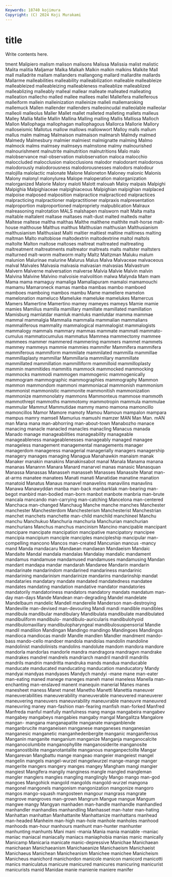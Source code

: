 ```yaml
---
Keywords: 18740 kojimura
Copyright: (C) 2024 Koji Murakami
---
```


# title

Write contents here.



tment Malipiero malism
malison malisons Malissa Malissia malist malistic Malita malitia Maljamar Malka
Malkah Malkin malkin malkins Malkite Mall mall malladrite mallam mallanders
mallangong mallard mallardite mallards Mallarme malleabilities malleability malleabilization malleable malleableize
malleableized malleableizing malleableness malleablize malleablized malleablizing malleably malleal mallear malleate
malleated malleating malleation mallecho malled mallee mallees mallei Malleifera malleiferous
malleiform mallein malleinization malleinize malleli mallemaroking mallemuck Mallen mallender mallenders
malleoincudal malleolable malleolar malleoli malleolus Maller Mallet mallet malleted malleting
mallets malleus Malley Mallia Mallie Mallin Mallina Malling malling Mallis
Mallissa Malloch Mallon Mallophaga mallophagan mallophagous Mallorca Mallorie Mallory malloseismic
Mallotus mallow mallows mallowwort Malloy malls mallum mallus malm malmag
Malmaison malmaison malmarsh Malmdy malmed Malmedy Malmesbury malmier malmiest malmignatte
malming Malmo malmock malms malmsey malmseys malmstone malmy malnourished malnourishment
malnutrite malnutrition malnutritions Malo malo malobservance mal-observation malobservation maloca malocchio
maloccluded malocclusion malocclusions malodor malodorant malodorous malodorously malodorousness malodorousnesses malodors
malodour malojilla malolactic malonate Malone Maloneton Maloney malonic Malonis Malony
malonyl malonylurea Malope maloperation malorganization malorganized Malorie Malory maloti Malott
malouah Maloy malpais Malpighi Malpighia Malpighiaceae malpighiaceous Malpighian malpighian malplaced
malpoise malposed malposition malpractice malpracticed malpractices malpracticing malpractioner malpractitioner malpraxis
malpresentation malproportion malproportioned malpropriety malpublication Malraux malreasoning malrotation MALS malshapen
malsworn malt Malta malta maltable maltalent maltase maltases malt-dust malted
malteds malter Maltese maltese maltha malthas Malthe malthene malthite malt-horse
malt-house malthouse Malthus malthus Malthusian malthusian Malthusianism malthusianism Malthusiast Malti
maltier maltiest maltine maltiness malting maltman Malto maltobiose maltodextrin maltodextrine
maltol maltols maltolte Malton maltose maltoses maltreat maltreated maltreating maltreatment
maltreatments maltreator maltreats malts maltster maltsters malturned malt-worm maltworm malty
Maltz Maltzman Maluku malum malunion Malurinae malurine Malurus Malus Malva
Malvaceae malvaceous malval Malvales Malvasia malvasia malvasian malvasias Malvastrum Malvern
Malverne malversation malverse Malvia Malvie Malvin malvin Malvina Malvine Malvino
malvoisie malvolition malwa Malynda Mam mam Mama mama mamaguy mamaliga
Mamallapuram mamaloi mamamouchi mamamu Mamaroneck mamas mamba mambas mambo mamboed
mamboes mamboing mambos mambu Mame mameliere mamelon mamelonation mameluco Mameluke
mameluke mamelukes Mamercus Mamers Mamertine Mamertino mamey mameyes mameys Mamie
mamie mamies Mamilius mamilla mamillary mamillate mamillated mamillation Mamisburg mamlatdar
mamluk mamluks mamlutdar mamma mammae mammal mammalgia Mammalia mammalia mammalian
mammalians mammaliferous mammality mammalogical mammalogist mammalogists mammalogy mammals mammary mammas
mammate mammati mammato-cumulus mammatocumulus mammatus Mammea mammectomy mammee mammees mammer
mammered mammering mammers mammet mammets mammey mammeys mammie mammies mammifer
Mammifera mammifera mammiferous mammiform mammilate mammilated mammilla mammillae mammillaplasty mammillar
Mammillaria mammillary mammillate mammillated mammillation mammilliform mammilloid mammilloplasty mammin mammitides
mammitis mammock mammocked mammocking mammocks mammodi mammogen mammogenic mammogenically mammogram
mammographic mammographies mammography Mammon mammon mammondom mammoni mammoniacal mammonish mammonism
mammonist mammonistic mammonite mammonitish mammonization mammonize mammonolatry mammons Mammonteus mammose
mammoth mammothrept mammoths mammotomy mammotropin mammula mammulae mammular Mammut Mammutidae
mammy mamo mamona mamoncillo mamoncillos Mamor Mamore mamoty Mamou Mamoun
mampalon mampara mampus mamry mamsell Mamurius mamushi mamzer MAN Man
Man. mAN man Mana mana man-abhorring man-about-town Manabozho manace manacing
manacle manacled manacles manacling Manacus manada Manado manage manageabilities manageability
manageable manageableness manageablenesses manageably managed managee manageless management managemental managements
manager managerdom manageress managerial managerially managers managership managery manages managing
Managua Manahawkin manaism manak Manaker manakin manakins Manakinsabot manal Manala
Manama manana mananas Manannn Manara Manard manarvel manas manasic Manasquan
Manassa Manassas Manasseh manasseh Manasses Manassite Manat man-at-arms manatee manatees
Manati manati Manatidae manatine manation manatoid Manatus Manaus manavel manavelins
manavilins manavlins Manawa Manawyddan manba man-back manbarklak man-bearing man-begot manbird
man-bodied man-born manbot manbote manbria man-brute mancala mancando man-carrying man-catching
Mancelona man-centered Manchaca man-changed Manchaug Manche manche manches Manchester manchester
Manchesterdom Manchesterism Manchesterist Manchestrian manchet manchets manchette man-child manchild manchineel
Manchu manchu Manchukuo Manchuria manchuria Manchurian manchurian manchurians Manchus manchus
mancinism Mancino mancipable mancipant mancipare mancipate mancipation mancipative mancipatory mancipee
mancipia mancipium manciple manciples mancipleship mancipular man-compelling mancono Mancos man-created
Mancunian mancus -mancy mand Manda mandacaru Mandaean mandaean Mandaeism Mandaic
Mandaite Mandal mandala mandalas Mandalay mandalic mandament mandamus mandamuse mandamused
mandamuses mandamusing Mandan mandant mandapa mandar mandarah Mandaree Mandarin mandarin
mandarinate mandarindom mandarined mandariness mandarinic mandarining mandarinism mandarinize mandarins mandarinship
mandat mandataries mandatary mandate mandated mandatedness mandatee mandates mandating mandation
mandative mandator mandatories mandatorily mandatoriness mandators mandatory mandats mandatum man-day
man-days Mande Mandean man-degrading Mandel mandelate Mandelbaum mandelic Mandell manderelle
Manderson man-destroying Mandeville man-devised man-devouring Mandi mandi mandible mandibles mandibula
mandibular mandibulary Mandibulata mandibulate mandibulated mandibuliform mandibulo- mandibulo-auricularis mandibulohyoid mandibulomaxillary
mandibulopharyngeal mandibulosuspensorial Mandie mandil mandilion Mandingan Mandingo mandingo Mandingoes Mandingos
mandioca mandiocas mandir Mandle mandlen Mandler mandment mando-bass mando-cello mandoer
mandola mandolas mandolin mandoline mandolinist mandolinists mandolins mandolute mandom mandora
mandore mandorla mandorlas mandorle mandra mandragora mandragvn mandrake mandrakes mandrel
mandrels mandriarch mandril mandrill mandrills mandrils mandrin mandritta mandruka mands
mandua manducable manducate manducated manducating manducation manducatory Mandy mandyai mandyas
mandyases Mandych mandyi -mane mane man-eater man-eating maned manege maneges
maneh manei maneless Manella man-enchanting man-enslaved manent manequin manerial Manes
manes manesheet maness Manet manet Manetho Manetti Manettia maneuver maneuverabilities
maneuverability maneuverable maneuvered maneuverer maneuvering maneuvers maneuvrability maneuvrable maneuvre maneuvred
maneuvring maney man-fashion man-fearing manfish man-forked Manfred Manfreda manful manfully
manfulness mang manga mangabeira mangabev mangabey mangabeys mangabies mangaby mangal
Mangalitza Mangalore mangan- mangana manganapatite manganate manganblende manganbrucite manganeisen manganese
manganeses manganesian manganesic manganetic manganhedenbergite manganic manganiferous Manganin manganite manganium
manganize Manganja manganocalcite manganocolumbite manganophyllite manganosiderite manganosite manganostibiite manganotantalite manganous
manganpectolite Mangar Mangarevan Mangbattu mange mangeao mangeier mangeiest mangel mangelin
mangels mangel-wurzel mangelwurzel mange-mange manger mangerite mangers mangery manges mangey
Mangham mangi mangier mangiest Mangifera mangily manginess mangle mangled mangleman
mangler manglers mangles mangling manglingly Mango mango man-god mangoes Mangohick
mangold mangolds mangold-wurzel mangona mangonel mangonels mangonism mangonization mangonize mangoro
mangos mango-squash mangosteen mangour mangrass mangrate mangrove mangroves man-grown Mangrum
Mangue mangue Mangum mangwe mangy Mangyan manhaden man-handle manhandle manhandled
manhandler manhandles manhandling Manhasset man-hater man-hating Manhattan manhattan Manhattanite Manhattanize
manhattans manhead man-headed Manheim man-high man-hole manhole manholes manhood manhoods
man-hour manhours manhunt man-hunter manhunter manhunting manhunts Mani mani -mania
Mania mania maniable -maniac maniac maniacal maniacally maniacs maniaphobia manias
manic manically Manicamp Manicaria manicate manic-depressive Manichae Manichaean manichaean Manichaeanism
Manichaeanize Manichaeism Manichaeist Manichaeus Manichean Manicheanism Manichee manichee Manicheism Manicheus
manichord manichordon manicole manicon manicord manicotti manics maniculatus manicure manicured
manicures manicuring manicurist manicurists manid Manidae manie manienie maniere manifer
